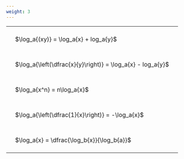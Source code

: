 ```yaml
---
weight: 3
---
```


<style type="text/css">
#T_c9c04 th.col_heading {
  text-align: left;
  font-size: 1em;
}
#T_c9c04 td {
  text-align: left;
  font-size: 1em;
  padding: 1.5em;
}
</style>
<table id="T_c9c04">
  <thead>
  </thead>
  <tbody>
    <tr>
      <td id="T_c9c04_row0_col0" class="data row0 col0" >$\log_a{(xy)} = \log_a{x} + log_a{y}$</td>
    </tr>
    <tr>
      <td id="T_c9c04_row1_col0" class="data row1 col0" >$\log_a{\left(\dfrac{x}{y}\right)} = \log_a{x} - log_a{y}$</td>
    </tr>
    <tr>
      <td id="T_c9c04_row2_col0" class="data row2 col0" >$\log_a{x^n} = n\log_a{x}$</td>
    </tr>
    <tr>
      <td id="T_c9c04_row3_col0" class="data row3 col0" >$\log_a{\left(\dfrac{1}{x}\right)} = -\log_a{x}$</td>
    </tr>
    <tr>
      <td id="T_c9c04_row4_col0" class="data row4 col0" >$\log_a{x} = \dfrac{\log_b{x}}{\log_b{a}}$</td>
    </tr>
  </tbody>
</table>
